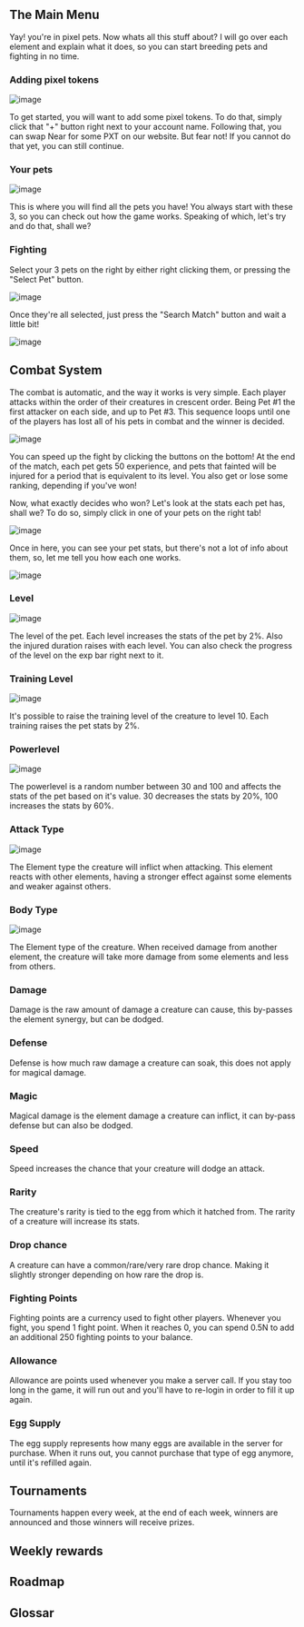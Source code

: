 ## The Main Menu
Yay! you're in pixel pets. Now whats all this stuff about?
I will go over each element and explain what it does, so you can start breeding pets and fighting in no time.

### Adding pixel tokens
![image](https://user-images.githubusercontent.com/12151584/135686980-1cda999b-90dd-4acc-9e87-fc04fe0caa6a.png)

To get started, you will want to add some pixel tokens. To do that, simply click that "+" button right next to your account name.
Following that, you can swap Near for some PXT on our website. But fear not! If you cannot do that yet, you can still continue.

### Your pets
![image](https://user-images.githubusercontent.com/12151584/135687231-95a4a27e-9dcd-488f-9b24-a41f30e5a7d8.png)

This is where you will find all the pets you have! You always start with these 3, so you can check out how the game works.
Speaking of which, let's try and do that, shall we?

### Fighting
Select your 3 pets on the right by either right clicking them, or pressing the "Select Pet" button.

![image](https://user-images.githubusercontent.com/12151584/135687399-6cc92364-4933-420c-b963-9c180a430a42.png)

Once they're all selected, just press the "Search Match" button and wait a little bit!

![image](https://user-images.githubusercontent.com/12151584/135687493-26c07869-f93e-48aa-8912-b3cea6f4fee2.png)

## Combat System
The combat is automatic, and the way it works is very simple. 
Each player attacks within the order of their creatures in crescent order. 
Being Pet #1 the first attacker on each side, and up to Pet #3. 
This sequence loops until one of the players has lost all of his pets in combat and the winner is decided. 

![image](https://user-images.githubusercontent.com/12151584/135687748-cf5a145d-0dd8-460d-8b16-a64938174fcf.png)

You can speed up the fight by clicking the buttons on the bottom!
At the end of the match, each pet gets 50 experience, and pets that fainted will be injured for a period that is equivalent to its level.
You also get or lose some ranking, depending if you've won!

Now, what exactly decides who won? Let's look at the stats each pet has, shall we?
To do so, simply click in one of your pets on the right tab!

![image](https://user-images.githubusercontent.com/12151584/135688086-c8d85dcb-e42c-464b-9b52-c6030f46dee2.png)

Once in here, you can see your pet stats, but there's not a lot of info about them, so, let me tell you how each one works.

![image](https://user-images.githubusercontent.com/12151584/135688269-15bdda8f-6c1f-43f4-b9b9-c2a637a089be.png)

### Level
![image](https://user-images.githubusercontent.com/12151584/135688347-0c058ba4-b4c1-4e2e-9365-7b86567358ff.png)

The level of the pet. Each level increases the stats of the pet by 2%. Also the injured duration raises with each level.
You can also check the progress of the level on the exp bar right next to it.

### Training Level
![image](https://user-images.githubusercontent.com/12151584/135688447-3a45899c-b319-4f7b-b3f1-33cb81f826d6.png)

It's possible to raise the training level of the creature to level 10. Each training raises the pet stats by 2%.

### Powerlevel
![image](https://user-images.githubusercontent.com/12151584/135688556-bf1f94e3-637c-4c23-9dfe-9549497ddf86.png)

The powerlevel is a random number between 30 and 100 and affects the stats of the pet based on it's value. 30 decreases the stats by 20%, 100 increases the stats by 60%.

### Attack Type
![image](https://user-images.githubusercontent.com/12151584/135688611-39c84aa3-6046-4d1f-99dc-6adbb2fd2181.png)

The Element type the creature will inflict when attacking. This element reacts with other elements, having a stronger effect against some elements and weaker against others. 

### Body Type
![image](https://user-images.githubusercontent.com/12151584/135688686-78330930-eef3-4609-8cd2-7f2f0a2ab924.png)

The Element type of the creature. When received damage from another element, the creature will take more damage from some elements and less from others.

### Damage
Damage is the raw amount of damage a creature can cause, this by-passes the element synergy, but can be dodged.

### Defense
Defense is how much raw damage a creature can soak, this does not apply for magical damage.

### Magic
Magical damage is the element damage a creature can inflict, it can by-pass defense but can also be dodged.

### Speed
Speed increases the chance that your creature will dodge an attack.

### Rarity
The creature's rarity is tied to the egg from which it hatched from. The rarity of a creature will increase its stats.

### Drop chance
A creature can have a common/rare/very rare drop chance. Making it slightly stronger depending on how rare the drop is.

### Fighting Points
Fighting points are a currency used to fight other players. Whenever you fight, you spend 1 fight point. When it reaches 0, you can spend 0.5N to add an additional 250 fighting points to your balance.

### Allowance
Allowance are points used whenever you make a server call. If you stay too long in the game, it will run out and you'll have to re-login in order to fill it up again.

### Egg Supply
The egg supply represents how many eggs are available in the server for purchase. When it runs out, you cannot purchase that type of egg anymore, until it's refilled again.

## Tournaments
Tournaments happen every week, at the end of each week, winners are announced and those winners will receive prizes.

## Weekly rewards


## Roadmap


## Glossar
